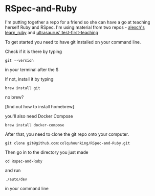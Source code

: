 # RSpec-and-Ruby

I'm putting together a repo for a friend so she can have a go at teaching herself Ruby and RSpec. I'm using material from two repos - [alexch's learn_ruby](https://github.com/alexch/learn_ruby) and [ultrasaurus' test-first-teaching](https://github.com/ultrasaurus/test-first-teaching)

To get started you need to have git installed on your command line.

Check if it is there by typing
```
git --version
```
in your terminal after the $

If not, install it by typing

```
brew install git
```

no brew?

[find out how to install homebrew]

you'll also need Docker Compose

```
brew install docker-compose
```

After that, you need to clone the git repo onto your computer.

```
git clone git@github.com:colquhounking/RSpec-and-Ruby.git
```

Then go in to the directory you just made

```
cd Rspec-and-Ruby
```

and run

```
./auto/dev
```

in your command line
